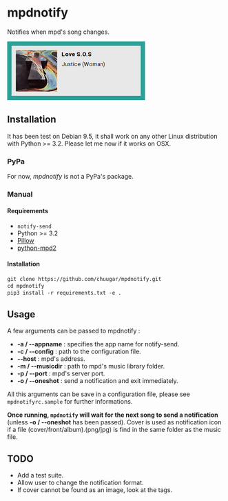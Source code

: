 # mpdnotify

Notifies when mpd's song changes.

![mpdnotify](https://raw.githubusercontent.com/chuugar/mpdnotify/master/screenshot.png)

## Installation

It has been test on Debian 9.5, it shall work on any other Linux distribution with Python >= 3.2.
Please let me now if it works on OSX.

### PyPa

For now, *mpdnotify* is not a PyPa's package.

### Manual

#### Requirements

* `notify-send`
* Python >= 3.2
* [Pillow](https://github.com/python-pillow/Pillow)
* [python-mpd2](https://github.com/Mic92/python-mpd2)

#### Installation

```
git clone https://github.com/chuugar/mpdnotify.git
cd mpdnotify
pip3 install -r requirements.txt -e .
```

## Usage

A few arguments can be passed to mpdnotify :
* **-a / --appname** : specifies the app name for notify-send.
* **-c / --config** : path to the configuration file.
* **--host** : mpd's address.
* **-m / --musicdir** : path to mpd's music library folder.
* **-p / --port** : mpd's server port.
* **-o / --oneshot** : send a notification and exit immediately.

All this arguments can be save in a configuration file, please see `mpdnotifyrc.sample` for further informations.

**Once running, `mpdnotify` will wait for the next song to send a notification** (unless **-o / --oneshot** has been passed).
Cover is used as notification icon if a file (cover/front/album).(png/jpg) is find in the same folder as the music file.

## TODO

* Add a test suite.
* Allow user to change the notification format.
* If cover cannot be found as an image, look at the tags.
